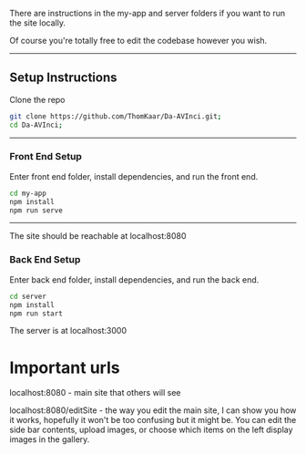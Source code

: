 There are instructions in the my-app and server folders if you want to run the site locally.

Of course you're totally free to edit the codebase however you wish.

---

## Setup Instructions

Clone the repo
```bash
git clone https://github.com/ThomKaar/Da-AVInci.git;
cd Da-AVInci;
```
----
### Front End Setup
Enter front end folder, install dependencies, and run the front end.
```bash
cd my-app
npm install
npm run serve
```
---
The site should be reachable at localhost:8080

### Back End Setup
Enter back end folder, install dependencies, and run the back end.
```bash
cd server
npm install
npm run start
```

The server is at localhost:3000

# Important urls

localhost:8080 - main site that others will see

localhost:8080/editSite - the way you edit the main site, I can show you how it works, hopefully it won't be too confusing but it might be.
You can edit the side bar contents, upload images, or choose which items on the left display images in the gallery.

